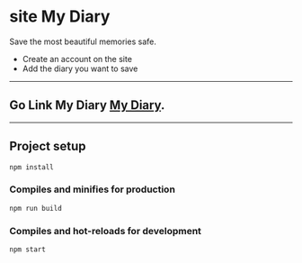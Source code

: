 # site My Diary
Save the most beautiful memories safe.

- Create an account on the site
- Add the diary you want to save
---
## Go Link My Diary [My Diary](https://nice-m.herokuapp.com/).
---
## Project setup
```
npm install
```

### Compiles and minifies for production
```
npm run build
```

### Compiles and hot-reloads for development
```
npm start
```
```



